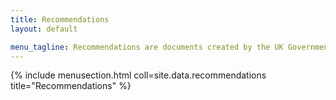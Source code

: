 ```yaml
---
title: Recommendations
layout: default

menu_tagline: Recommendations are documents created by the UK Government Linked Data Working Group that are considered recommended best practice.
---
```


{% include menusection.html coll=site.data.recommendations title="Recommendations" %}